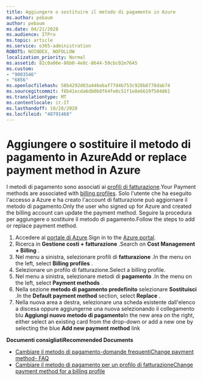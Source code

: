 ```yaml
---
title: Aggiungere o sostituire il metodo di pagamento in Azure
ms.author: pebaum
author: pebaum
ms.date: 04/21/2020
ms.audience: ITPro
ms.topic: article
ms.service: o365-administration
ROBOTS: NOINDEX, NOFOLLOW
localization_priority: Normal
ms.assetid: 82c0a06e-86b0-4e8c-8644-59cbc02e7645
ms.custom:
- "9003546"
- "6856"
ms.openlocfilehash: 58b4292d03a446ebaf77d4b753c928b8778dab74
ms.sourcegitcommit: f8b41ecda6db0b8f64fe0c51f1e8e6619f504d61
ms.translationtype: MT
ms.contentlocale: it-IT
ms.lasthandoff: 10/28/2020
ms.locfileid: "48791468"
---
```

# <a name="add-or-replace-payment-method-in-azure"></a><span data-ttu-id="d7378-102">Aggiungere o sostituire il metodo di pagamento in Azure</span><span class="sxs-lookup"><span data-stu-id="d7378-102">Add or replace payment method in Azure</span></span>

<span data-ttu-id="d7378-103">I metodi di pagamento sono associati ai [profili di fatturazione](https://docs.microsoft.com/azure/billing/billing-how-to-change-credit-card?WT.mc_id=Portal-Microsoft_Azure_Support#change-payment-method-for-a-billing-profile).</span><span class="sxs-lookup"><span data-stu-id="d7378-103">Your Payment methods are associated with [billing profiles](https://docs.microsoft.com/azure/billing/billing-how-to-change-credit-card?WT.mc_id=Portal-Microsoft_Azure_Support#change-payment-method-for-a-billing-profile).</span></span> <span data-ttu-id="d7378-104">Solo l'utente che ha eseguito l'accesso a Azure e ha creato l'account di fatturazione può aggiornare il metodo di pagamento.</span><span class="sxs-lookup"><span data-stu-id="d7378-104">Only the user who signed up for Azure and created the billing account can update the payment method.</span></span> <span data-ttu-id="d7378-105">Seguire la procedura per aggiungere o sostituire il metodo di pagamento.</span><span class="sxs-lookup"><span data-stu-id="d7378-105">Follow the steps to add or replace payment method.</span></span>

1. <span data-ttu-id="d7378-106">Accedere al [portale di Azure](https://portal.azure.com/).</span><span class="sxs-lookup"><span data-stu-id="d7378-106">Sign in to the [Azure portal](https://portal.azure.com/).</span></span>
2. <span data-ttu-id="d7378-107">Ricerca in **Gestione costi + fatturazione** .</span><span class="sxs-lookup"><span data-stu-id="d7378-107">Search on **Cost Management + Billing** .</span></span>
3. <span data-ttu-id="d7378-108">Nel menu a sinistra, selezionare profili di **fatturazione** .</span><span class="sxs-lookup"><span data-stu-id="d7378-108">In the menu on the left, select **Billing profiles** .</span></span>
4. <span data-ttu-id="d7378-109">Selezionare un profilo di fatturazione.</span><span class="sxs-lookup"><span data-stu-id="d7378-109">Select a billing profile.</span></span>
5. <span data-ttu-id="d7378-110">Nel menu a sinistra, selezionare metodi di **pagamento** .</span><span class="sxs-lookup"><span data-stu-id="d7378-110">In the menu on the left, select **Payment methods** .</span></span>
6. <span data-ttu-id="d7378-111">Nella sezione **metodo di pagamento predefinito** selezionare **Sostituisci** .</span><span class="sxs-lookup"><span data-stu-id="d7378-111">In the **Default payment method** section, select **Replace** .</span></span>
7. <span data-ttu-id="d7378-112">Nella nuova area a destra, selezionare una scheda esistente dall'elenco a discesa oppure aggiungerne una nuova selezionando il collegamento blu **Aggiungi nuovo metodo di pagamento**</span><span class="sxs-lookup"><span data-stu-id="d7378-112">In the new area on the right, either select an existing card from the drop-down or add a new one by selecting the blue **Add new payment method** link</span></span>

<span data-ttu-id="d7378-113">**Documenti consigliati**</span><span class="sxs-lookup"><span data-stu-id="d7378-113">**Recommended Documents**</span></span>

- [<span data-ttu-id="d7378-114">Cambiare il metodo di pagamento-domande frequenti</span><span class="sxs-lookup"><span data-stu-id="d7378-114">Change payment method- FAQ</span></span>](https://docs.microsoft.com/azure/billing/billing-how-to-change-credit-card?WT.mc_id=Portal-Microsoft_Azure_Support#frequently-asked-questions)
- [<span data-ttu-id="d7378-115">Cambiare il metodo di pagamento per un profilo di fatturazione</span><span class="sxs-lookup"><span data-stu-id="d7378-115">Change payment method for a billing profile</span></span>](https://docs.microsoft.com/azure/cost-management-billing/manage/change-credit-card?WT.mc_id=Portal-Microsoft_Azure_Support#manage-credit-cards-for-a-microsoft-customer-agreement)
